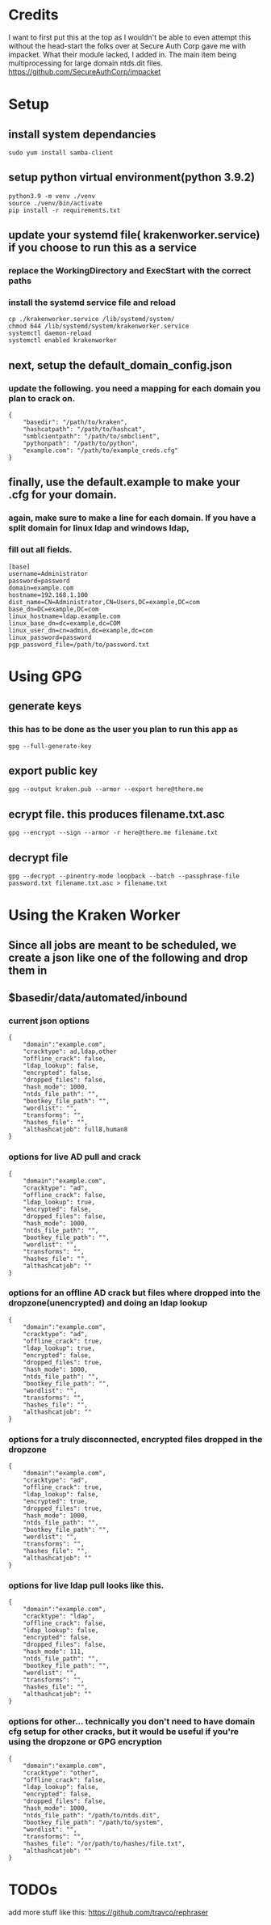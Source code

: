 # Credits
I want to first put this at the top as I wouldn't be able to even attempt this without the head-start the folks over at Secure Auth Corp gave me with impacket. What their module lacked, I added in. The main item being multiprocessing for large domain ntds.dit files.
https://github.com/SecureAuthCorp/impacket


# Setup
## install system dependancies
```
sudo yum install samba-client
```
## setup python virtual environment(python 3.9.2)
```
python3.9 -m venv ./venv
source ./venv/bin/activate
pip install -r requirements.txt
```

## update your systemd file( krakenworker.service) if you choose to run this as a service
### replace the WorkingDirectory and ExecStart with the correct paths
### install the systemd service file and reload
```
cp ./krakenworker.service /lib/systemd/system/
chmod 644 /lib/systemd/system/krakenworker.service
systemctl daemon-reload
systemctl enabled krakenworker
```

## next, setup the default_domain_config.json
### update the following. you need a mapping for each domain you plan to crack on. 
```
{
    "basedir": "/path/to/kraken",
    "hashcatpath": "/path/to/hashcat",
    "smblcientpath": "/path/to/smbclient",
    "pythonpath": "/path/to/python",
    "example.com": "/path/to/example_creds.cfg"
}
```

## finally, use the default.example to make your .cfg for your domain.
### again, make sure to make a line for each domain. If you have a split domain for linux ldap and windows ldap,
### fill out all fields.
```
[base]
username=Administrator
password=password
domain=example.com
hostname=192.168.1.100
dist_name=CN=Administrator,CN=Users,DC=example,DC=com
base_dn=DC=example,DC=com
linux_hostname=ldap.example.com
linux_base_dn=dc=example,dc=COM
linux_user_dn=cn=admin,dc=example,dc=com
linux_password=password
pgp_password_file=/path/to/password.txt
```

# Using GPG
## generate keys
### this has to be done as the user you plan to run this app as
```
gpg --full-generate-key
```

## export public key
```
gpg --output kraken.pub --armor --export here@there.me
```

## ecrypt file. this produces filename.txt.asc
```
gpg --encrypt --sign --armor -r here@there.me filename.txt
```

## decrypt file
```
gpg --decrypt --pinentry-mode loopback --batch --passphrase-file password.txt filename.txt.asc > filename.txt
```

# Using the Kraken Worker

## Since all jobs are meant to be scheduled, we create a json like one of the following and drop them in 
## $basedir/data/automated/inbound
### current json options
```
{
    "domain":"example.com",
    "cracktype": ad,ldap,other
    "offline_crack": false,
    "ldap_lookup": false,
    "encrypted": false,
    "dropped_files": false,
    "hash_mode": 1000,
    "ntds_file_path": "",
    "bootkey_file_path": "",
    "wordlist": "",
    "transforms": "",
    "hashes_file": "",
    "althashcatjob": full8,human8
}
```

### options for live AD pull and crack
```
{
    "domain":"example.com",
    "cracktype": "ad",
    "offline_crack": false,
    "ldap_lookup": true,
    "encrypted": false,
    "dropped_files": false,
    "hash_mode": 1000,
    "ntds_file_path": "",
    "bootkey_file_path": "",
    "wordlist": "",
    "transforms": "",
    "hashes_file": "",
    "althashcatjob": ""
}
```
### options for an offline AD crack but files where dropped into the dropzone(unencrypted) and doing an ldap lookup
```
{
    "domain":"example.com",
    "cracktype": "ad",
    "offline_crack": true,
    "ldap_lookup": true,
    "encrypted": false,
    "dropped_files": true,
    "hash_mode": 1000,
    "ntds_file_path": "",
    "bootkey_file_path": "",
    "wordlist": "",
    "transforms": "",
    "hashes_file": "",
    "althashcatjob": ""
}
```
### options for a truly disconnected, encrypted files dropped in the dropzone
```
{
    "domain":"example.com",
    "cracktype": "ad",
    "offline_crack": true,
    "ldap_lookup": false,
    "encrypted": true,
    "dropped_files": true,
    "hash_mode": 1000,
    "ntds_file_path": "",
    "bootkey_file_path": "",
    "wordlist": "",
    "transforms": "",
    "hashes_file": "",
    "althashcatjob": ""
}
```
### options for live ldap pull looks like this.
```
{
    "domain":"example.com",
    "cracktype": "ldap",
    "offline_crack": false,
    "ldap_lookup": false,
    "encrypted": false,
    "dropped_files": false,
    "hash_mode": 111,
    "ntds_file_path": "",
    "bootkey_file_path": "",
    "wordlist": "",
    "transforms": "",
    "hashes_file": "",
    "althashcatjob": ""
}
```

### options for other... technically you don't need to have domain cfg setup for other cracks, but it would be useful if you're using the dropzone or GPG encryption
```
{
    "domain":"example.com",
    "cracktype": "other",
    "offline_crack": false,
    "ldap_lookup": false,
    "encrypted": false,
    "dropped_files": false,
    "hash_mode": 1000,
    "ntds_file_path": "/path/to/ntds.dit",
    "bootkey_file_path": "/path/to/system",
    "wordlist": "",
    "transforms": "",
    "hashes_file": "/or/path/to/hashes/file.txt",
    "althashcatjob": ""
}
```


# TODOs
add more stuff like this:
https://github.com/travco/rephraser